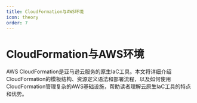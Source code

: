 ```yaml
---
title: CloudFormation与AWS环境
icon: theory
order: 7
---
```


# CloudFormation与AWS环境

AWS CloudFormation是亚马逊云服务的原生IaC工具。本文将详细介绍CloudFormation的模板结构、资源定义语法和部署流程，以及如何使用CloudFormation管理复杂的AWS基础设施，帮助读者理解云原生IaC工具的特点和优势。
